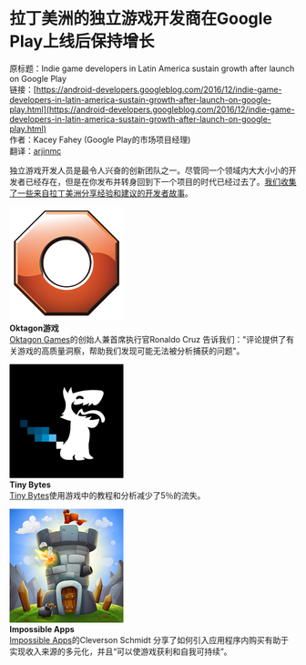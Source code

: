 # 拉丁美洲的独立游戏开发商在Google Play上线后保持增长

原标题：Indie game developers in Latin America sustain growth after launch on Google Play  
链接：[https://android-developers.googleblog.com/2016/12/indie-game-developers-in-latin-america-sustain-growth-after-launch-on-google-play.html](https://android-developers.googleblog.com/2016/12/indie-game-developers-in-latin-america-sustain-growth-after-launch-on-google-play.html)    
作者：Kacey Fahey (Google Play的市场项目经理)  
翻译：[arjinmc](http://github.com/arjinmc)  

独立游戏开发人员是最令人兴奋的创新团队之一。尽管同一个领域内大大小小的开发者已经存在，但是在你发布并转身回到下一个项目的时代已经过去了。[我们收集了一些来自拉丁美洲分享经验和建议的开发者故事](https://developer.android.com/distribute/stories/games/indie-latam.html)。

![img](../images/2016.12.1.1.png)  
<strong>Oktagon游戏</strong>  
[Oktagon Games](https://play.google.com/store/apps/dev?id=4656963459589533587)的创始人兼首席执行官Ronaldo Cruz 告诉我们："评论提供了有关游戏的高质量洞察，帮助我们发现可能无法被分析捕获的问题"。

![img](../images/2016.12.1.2.png)  
<strong>Tiny Bytes</strong>  
[Tiny Bytes](https://play.google.com/store/apps/developer?id=TinyBytes)使用游戏中的教程和分析减少了5％的流失。

![img](../images/2016.12.1.3.png)  
<strong>Impossible Apps</strong>  
[Impossible Apps](https://play.google.com/store/apps/developer?id=Impossible+Apps)的Cleverson Schmidt 分享了如何引入应用程序内购买有助于实现收入来源的多元化，并且“可以使游戏获利和自我可持续”。